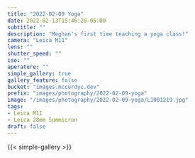 ```yaml
---
title: "2022-02-09 Yoga"
date: 2022-02-13T15:46:20-05:00
subtitle: ""
description: "Meghan's first time teaching a yoga class!"
camera: "Leica M11"
lens: ""
shutter_speed: ""
iso: ""
aperature: ""
simple_gallery: true
gallery_feature: false
bucket: "images.mccurdyc.dev"
prefix: "images/photography/2022-02-09-yoga"
image: "/images/photography/2022-02-09-yoga/L1001219.jpg"
tags:
- Leica M11
- Leica 28mm Summicron
draft: false
---
```


{{< simple-gallery >}}
